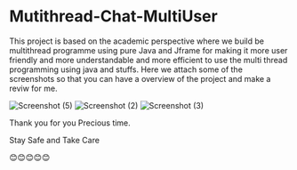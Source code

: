 # Mutithread-Chat-MultiUser

This project is based on the academic perspective where we  build be multithread programme using pure Java and Jframe for making it more user friendly and more understandable and more efficient to use the multi thread programming using java and stuffs. Here we attach some of the screenshots so that you can have a overview of the project and make a reviw for me.


![Screenshot (5)](https://user-images.githubusercontent.com/89452288/154830907-15132a9e-b8fc-4f08-8363-3d142129547d.png)
![Screenshot (2)](https://user-images.githubusercontent.com/89452288/154830904-14621fe3-4c13-438b-9177-8effbdf67d72.png)
![Screenshot (3)](https://user-images.githubusercontent.com/89452288/154830905-9d0ab070-984e-46fb-bd77-b559c52bd028.png)


Thank you for you Precious time.

Stay Safe and Take Care 

😊😊😊😊😊
